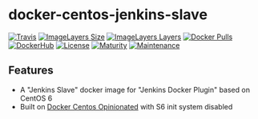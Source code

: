 # docker-centos-jenkins-slave

[![Travis](https://img.shields.io/travis/thefab/docker-centos-jenkins-slave.svg)](https://travis-ci.org/thefab/docker-centos-jenkins-slave)
[![ImageLayers Size](https://img.shields.io/imagelayers/image-size/thefab/centos-jenkins-slave/centos6.svg)](https://imagelayers.io/?images=thefab/centos-jenkins-slave:centos6)
[![ImageLayers Layers](https://img.shields.io/imagelayers/layers/thefab/centos-jenkins-slave/centos6.svg)](https://imagelayers.io/?images=thefab/centos-jenkins-slave:centos6)
[![Docker Pulls](https://img.shields.io/docker/pulls/thefab/centos-jenkins-slave.svg)](https://hub.docker.com/r/thefab/centos-jenkins-slave/)
[![DockerHub](https://img.shields.io/badge/docker%20hub-link-green.svg)](https://hub.docker.com/r/thefab/centos-jenkins-slave/)
[![License](https://img.shields.io/badge/license-MIT-blue.svg)]()
[![Maturity](https://img.shields.io/badge/maturity-beta-yellow.svg)]()
[![Maintenance](https://img.shields.io/maintenance/yes/2016.svg)]()

## Features

- A "Jenkins Slave" docker image for "Jenkins Docker Plugin" based on CentOS 6
- Built on [Docker Centos Opinionated](https://github.com/thefab/docker-centos-opinionated) with S6 init system disabled
